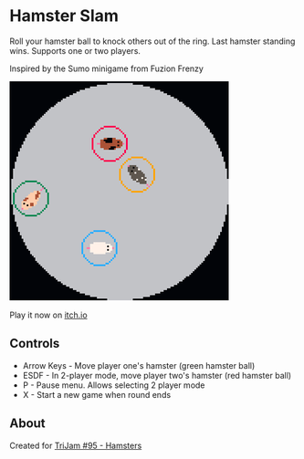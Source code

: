# Hamster Slam
Roll your hamster ball to knock others out of the ring. Last hamster standing wins. Supports one or two players.

Inspired by the Sumo minigame from Fuzion Frenzy

![Four hamsters in different colored hamster balls](screenshots/gameplay.png)

Play it now on [itch.io](https://caterpillargames.itch.io/hamster-slam)

## Controls
* Arrow Keys - Move player one's hamster (green hamster ball)
* ESDF - In 2-player mode, move player two's hamster (red hamster ball)
* P - Pause menu. Allows selecting 2 player mode
* X - Start a new game when round ends

## About
Created for [TriJam #95 - Hamsters](https://itch.io/jam/trijam-95/rate/822193)
